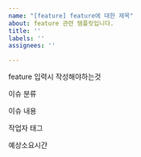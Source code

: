 ```yaml
---
name: "[feature] feature에 대한 제목"
about: feature 관련 템플릿입니다.
title: ''
labels: ''
assignees: ''

---
```


feature 입력시 작성해야하는것

이슈 분류

이슈 내용

작업자 태그

예상소요시간

